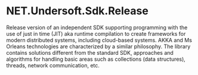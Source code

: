 # NET.Undersoft.Sdk.Release
Release version of an independent SDK supporting programming with the use of just in time (JIT) aka runtime compilation to create frameworks for modern distributed systems, including cloud-based systems. AKKA and Ms Orleans technologies are characterized by a similar philosophy. The library contains solutions different from the standard SDK, approaches and algorithms for handling basic areas such as collections (data structures), threads, network communication, etc.
